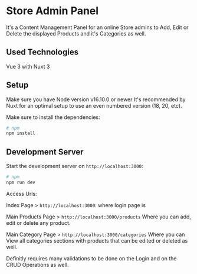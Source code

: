 # Store Admin Panel 

It's a Content Management Panel for an online Store admins to Add, Edit or Delete the displayed Products and it's Categories as well.

## Used Technologies

Vue 3 with Nuxt 3

## Setup

Make sure you have Node version v16.10.0 or newer 
It's recommended by Nuxt for an optimal setup to use an even numbered version (18, 20, etc).

Make sure to install the dependencies:

```bash
# npm
npm install
```

## Development Server

Start the development server on `http://localhost:3000`:

```bash
# npm
npm run dev
```

Access Urls:

Index Page > `http://localhost:3000`: where login page is

Main Products Page > `http://localhost:3000/products`
Where you can add, edit or delete any product.

Main Category Page > `http://localhost:3000/categories`
Where you can View all categories sections with products that can be edited or deleted as well.


Definitly requires many validations to be done on the Login and on the CRUD Operations as well.